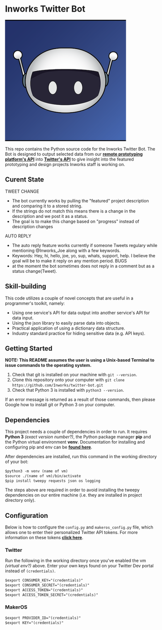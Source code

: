 # Inworks Twitter Bot
![Inworks Bot aka Joe](./Inworksbot.png)

This repo contains the Python source code for the Inworks Twitter Bot. The Bot is designed to output selected data from our [**remote prototyping platform's API**](https://inworks.makeros.com) into [**Twitter's API**](https://developer.twitter.com/en/docs) to give insight into the featured prototyping and design projects Inworks staff is working on.

## Curent State
TWEET CHANGE
- The bot currently works by pulling the "featured" project description and comparing it to a stored string.
- If the strings do not match this means there is a change in the description and we post it as a status.
- The goal is to make this change based on "progress" instead of description changes


AUTO REPLY
- The auto reply feature works currently if someone Tweets regulary while mentioning @Inworks_Joe along with a few keywords.
- Keywords: Hey, hi, hello, joe, yo, sup, whats, support, help. I believe the goal will be to make it reply on any mention period.
BUGS
- at the moment the bot sometimes does not reply in a comment but as a status change(Tweet).


## Skill-building
This code utilizes a couple of novel concepts that are useful in a programmer's toolkit, namely:
- Using one service's API for data output into another service's API for data input.
- Using the json library to easily parse data into objects.
- Practical application of using a dictionary data structure.
- Industry standard practice for hiding sensitive data (e.g. API keys).

## Getting Started
**NOTE: This README assumes the user is using a Unix-based Terminal to issue commands to the operating system.**
1. Check that git is installed on your machine with `git --version`.
2. Clone this repository onto your computer with `git clone https://github.com/Inworks/twitter-bot.git`
3. Check that Python 3 is installed with `python3 --version`.

If an error message is returned as a result of those commands, then please Google how to install git or Python 3 on your computer.

## Dependencies
This project needs a couple of dependencies in order to run.
It requires **Python 3** *(exact version number?)*, the Python package manager **pip** and the Python virtual environment **venv**. Documentation for installing and configuring pip and env can be [**found here**](https://packaging.python.org/guides/installing-using-pip-and-virtual-environments/).

After dependencies are installed, run this command in the working directory of your bot:
```
$python3 -m venv (name of vm)
$source ./(name of vm)/bin/activate
$pip install tweepy requests json os logging
```

The steps above are required in order to avoid installing the tweepy dependencies on our entire machine (i.e. they are installed in project directory only).

## Configuration

Below is how to configure the `config.py` and `makeros_config.py` file, which allows one to enter their personalized Twitter API tokens. For more information on these tokens [**click here**](https://developer.twitter.com/docs/basics/authentication/guides/access-tokens).


### Twitter
Run the following in the working directory once you've enabled the vm *(virtual env?)* above. Enter your own keys found on your Twitter Dev portal instead of `(credentials)`.
```
$export CONSUMER_KEY="(credentials)"
$export CONSUMER_SECRET="(credentials)"
$export ACCESS_TOKEN="(credentials)"
$export ACCESS_TOKEN_SECRET="(credentials)"
```

### MakerOS
```
$export PROVIDER_ID="(credentials)"
$export KEY="(credentials)"
```
